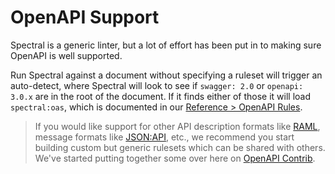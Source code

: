 # OpenAPI Support

Spectral is a generic linter, but a lot of effort has been put in to making sure OpenAPI is well supported.

Run Spectral against a document without specifying a ruleset will trigger an auto-detect, where Spectral will look to
see if `swagger: 2.0` or `openapi: 3.0.x` are in the root of the document. If it finds either of those it will load
`spectral:oas`, which is documented in our [Reference > OpenAPI Rules](../reference/openapi-rules.md).

<!-- theme: info -->

> If you would like support for other API description formats like [RAML](https://raml.org/), message formats like
> [JSON:API](https://jsonapi.org/), etc., we recommend you start building custom but generic rulesets which can be
> shared with others. We've started putting together some over here on
> [OpenAPI Contrib](https://github.com/openapi-contrib/style-guides/).
